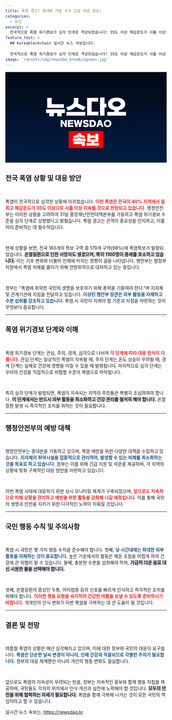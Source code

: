 ```yaml
---
title: 폭염 경고! 중대본 가동 소식 긴급 대응 필요!
categories:
  - 보건
excerpt: >
  전국적으로 폭염 위기경보가 심각 단계로 격상되었습니다! 35도 이상 체감온도가 사흘 이상 지속될 것으로 예상되며, 이미 온열질환으로 인한 사망자가 발생했습니다. 정부의 만반의 대비가 필요합니다!
feature_text: >
  ## koreablockchain 실시간 뉴스 속보입니다.

  전국적으로 폭염 위기경보가 심각 단계로 격상되었습니다! 35도 이상 체감온도가 사흘 이상 지속될 것으로 예상되며, 이미 온열질환으로 인한 사망자가 발생했습니다. 정부의 만반의 대비가 필요합니다!
image: '/assets/img/newsdao_breakingnews.jpg'
---
```


<p><img src="/assets/img/newsdao_breakingnews.jpg" alt="koreablockchain 속보" /></p>

<h2 data-ke-size="size26">전국 폭염 상황 및 대응 방안</h2>

<p data-ke-size="size16">&nbsp;</p>

<p>폭염이 전국적으로 심각한 상황에 이르렀습니다. <b><span style="color: #ee2323;">이번 폭염은 전국의 40% 지역에서 일 최고 체감온도가 35도 이상으로 사흘 이상 지속될 것으로 전망되고 있습니다.</span></b> 행정안전부는 이러한 상황을 고려하여 31일 중앙재난안전대책본부를 가동하고 폭염 위기경보 수준을 심각 단계로 상향했다고 밝혔습니다. 폭염 경고는 관객이 중요성을 인지하고, 이를 미리 준비하는 데 필수적입니다.</p>

<p data-ke-size="size16">&nbsp;</p>

<p>현재 상황을 보면, 전국 183개의 특보 구역 중 179개 구역(98%)에 폭염특보가 발령되었습니다. <b><span style="background-color: #21538527;">온열질환으로 인한 사망자도 생겼으며, 특히 1100명이 증세를 호소하고 있습니다.</span></b> 이는 기후 변화와 더불어 인체에 미치는 영향이 큼을 나타냅니다. 행안부는 범정부 차원에서 폭염 피해를 줄이기 위해 전방위적으로 대처하고 있는 중입니다.</p>

<p data-ke-size="size16">&nbsp;</p>

<p>정부는 "폭염에 취약한 국민의 생명을 보호하기 위해 총력을 기울여야 한다."며 지자체 및 관계기관에 지침을 전달하고 있습니다. <b><span style="color: #1a5490;">이상민 행안부 장관은 외부 활동을 자제하고 수분 섭취를 강조하고 있습니다.</span></b> 폭염 시 국민이 지켜야 할 기준과 지침을 마련하는 것이 무엇보다 중요합니다.</p>

<hr>

<h2 data-ke-size="size26">폭염 위기경보 단계와 이해</h2>

<p data-ke-size="size16">&nbsp;</p>

<p>폭염 위기경보 단계는 관심, 주의, 경계, 심각으로 나뉘며 <b><span style="color: #ee2323;">각 단계에 따라 대응 방식이 다릅니다.</span></b> 관심 단계는 일상적인 폭염이 지속될 때, 주의 단계는 온도 상승이 우려될 때, 경계 단계는 실제로 건강에 영향을 미칠 수 있을 때 발령됩니다. 마지막으로 심각 단계는 우리의 건강을 직접적으로 위협할 수준의 폭염으로 파악됩니다.</p>

<p data-ke-size="size16">&nbsp;</p>

<p>특히 심각 단계가 발령되면, 폭염이 지속되는 지역의 주민들은 특별히 조심하여야 합니다. <b><span style="background-color: #21538527;">이 단계에서는 반드시 외부 활동을 최소화하고 건강 관리를 철저히 해야 합니다.</span></b> 온열질환 발생 시 즉각적인 조치를 취하는 것이 필요합니다.</p>

<hr>

<h2 data-ke-size="size26">행정안전부의 예방 대책</h2>

<p data-ke-size="size16">&nbsp;</p>

<p>행정안전부는 중대본을 가동하고 있으며, 폭염 예방을 위한 다양한 대책을 수립하고 있습니다. <b><span style="color: #1a5490;">지자체의 취약시설을 집중적으로 관리하여, 발생할 수 있는 피해를 최소화하는 것을 목표로 하고 있습니다.</span></b> 정부는 이를 위해 긴급 지원 및 자문을 제공하며, 각 지역의 상황에 맞춰 구체적인 대응 방안을 마련하고 있습니다.</p>

<p data-ke-size="size16">&nbsp;</p>

<p>이번 폭염 사태에 대응하기 위한 상시 모니터링 체계가 구축되었으며, <b><span style="color: #ee2323;">앞으로도 지속적으로 피해 상황을 관리하고 예방을 위한 활동을 강화해 나갈 예정입니다.</span></b> 이를 통해 국민의 생명과 안전을 지키기 위한 다각적인 노력이 이뤄질 것입니다.</p>

<hr>

<h2 data-ke-size="size26">국민 행동 수칙 및 주의사항</h2>

<p data-ke-size="size16">&nbsp;</p>

<p>폭염 시 국민은 몇 가지 행동 수칙을 준수해야 합니다. 첫째, <b><span style="color: #1a5490;">낮 시간대에는 최대한 외부 활동을 자제하는 것이 중요합니다.</span></b> 높은 기온에서의 활동은 체온 조절을 어렵게 하여 건강에 큰 위협이 될 수 있습니다. 둘째, 충분한 수분을 섭취해야 하며, <b><span style="background-color: #21538527;">가급적 더운 음료 대신 시원한 물을 선택해야 합니다.</span></b> </p>

<p data-ke-size="size16">&nbsp;</p>

<p>셋째, 온열질환의 증상인 두통, 어지럼증 등의 신호를 빠르게 인식하고 즉각적인 조치를 취해야 합니다. <b><span style="color: #ee2323;">이러한 행동 요령을 숙지하여 건강한 여름을 보낼 수 있도록 준비하시기 바랍니다.</span></b> 개개인의 인식 변화가 이번 폭염을 극복하는 데 큰 도움이 될 것입니다.</p>

<hr>

<h2 data-ke-size="size26">결론 및 전망</h2>

<p data-ke-size="size16">&nbsp;</p>

<p>여름철 폭염의 상황은 매년 심각해지고 있으며, 이에 대한 정부와 국민의 대응이 요구됩니다. <b><span style="color: #1a5490;">폭염은 단순한 날씨 변경이 아니라, 인체 건강과 직결되므로 각별한 주의가 필요합니다.</span></b> 정부의 대응 체계뿐만 아니라 개인의 행동 변화도 절실합니다.</p>

<p data-ke-size="size16">&nbsp;</p>

<p>앞으로도 폭염의 지속성이 우려되는 만큼, 정부는 지속적인 홍보와 함께 행동 지침을 제공하며, 국민들도 각자의 위치에서 인식 개선과 실천에 노력해야 할 것입니다. <b><span style="background-color: #21538527;">모두의 안전을 위해 협력하는 자세가 필요합니다.</span></b> 폭염을 함께 극복해 나가는 것이 모든 국민의 책임이라고 할 수 있습니다.</p>
실시간 뉴스 속보는, <a href="https://newsdao.kr" rel="dofollow">https://newsdao.kr</a>


